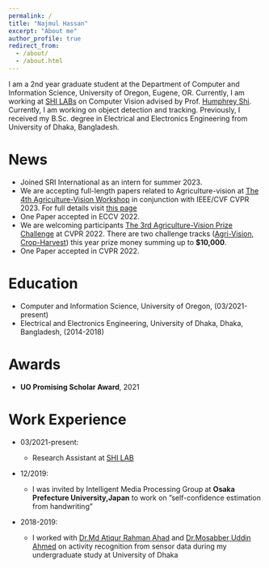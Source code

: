 ```yaml
---
permalink: /
title: "Najmul Hassan"
excerpt: "About me"
author_profile: true
redirect_from: 
  - /about/
  - /about.html
---
```

I am a 2nd year graduate student at the Department of Computer and Information Science, University of Oregon, Eugene, OR. Currently, I am working at [SHI LABs](https://www.shi-labs.com/) on Computer Vision advised by Prof. [Humphrey Shi](https://www.humphreyshi.com/). Currently, I am working on object detection and tracking. Previously, I received my B.Sc. degree in Electrical and Electronics Engineering from University of Dhaka, Bangladesh.


News
======
* Joined SRI International as an intern for summer 2023.
* We are accepting full-length papers related to Agriculture-vision at [The 4th Agriculture-Vision Workshop](https://www.agriculture-vision.com/agriculture-vision-2023) in conjunction with IEEE/CVF CVPR 2023. For full details visit [this page](https://www.agriculture-vision.com/agriculture-vision-2023/call-for-papers-2023)
* One Paper accepted in ECCV 2022.
* We are welcoming participants [The 3rd Agriculture-Vision Prize Challenge](https://www.agriculture-vision.com/agriculture-vision-2022/prize-challenge-2022) at CVPR 2022. There are two challenge tracks ([Agri-Vision](https://codalab.lisn.upsaclay.fr/competitions/2397?secret_key=7165ae84-daab-43ef-ac44-ce62e4ae952e), [Crop-Harvest](https://codalab.lisn.upsaclay.fr/competitions/2658?secret_key=605265b8-db3c-4b34-a568-cd4439518236)) this year prize money summing up to **$10,000**.
* One Paper accepted in CVPR 2022.
<!-- * We are organizing [The 2nd Agriculture-Vision Prize Challenge ](https://www.agriculture-vision.com/agriculture-vision-2021/prize-challenge-2021) at CVPR 2021. Total prize money is **$20,000**. Details are available [here](https://www.agriculture-vision.com/agriculture-vision-2021/prize-challenge-2021) -->



Education
======
* Computer and Information Science, University of Oregon, (03/2021-present)
* Electrical and Electronics Engineering, University of Dhaka, Dhaka, Bangladesh, (2014-2018)


Awards
======
* **UO Promising Scholar Award**, 2021



Work Experience
======
* 03/2021-present:
  * Research Assistant at [SHI LAB](https://www.humphreyshi.com/people)
  
* 12/2019:
  * I was invited by Intelligent Media Processing Group at **Osaka Prefecture University,Japan** to work on ”self-confidence estimation from handwriting”

* 2018-2019:
  * I worked with [Dr.Md Atiqur Rahman Ahad](http://ahadvisionlab.com/) and [Dr.Mosabber Uddin Ahmed](https://www.du.ac.bd/faculty/faculty_details/APE/1173) on activity recognition   from sensor data during my undergraduate study at University of Dhaka


